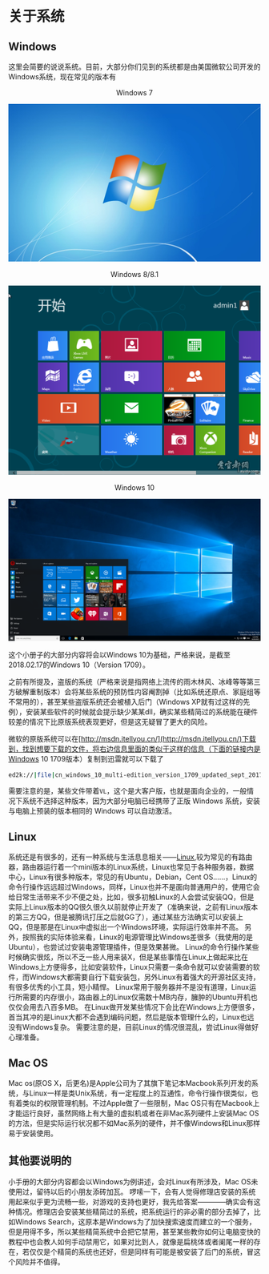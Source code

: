 # 关于系统

## Windows

这里会简要的说说系统。目前，大部分你们见到的系统都是由美国微软公司开发的Windows系统，现在常见的版本有

<center>Windows 7</center>

![Windows 7](chapter4/1/7.jpg "Windows 7")

<center>Windows 8/8.1</center>

![Windows 8](chapter4/1/8.png "Windows 8")

<center>Windows 10</center>

![Windows 10](chapter4/1/10.png "Windows 10")

这个小册子的大部分内容将会以Windows 10为基础，严格来说，是截至2018.02.17的Windows 10（Version 1709）。

之前有所提及，盗版的系统（严格来说是指网络上流传的雨木林风、冰峰等等第三方破解重制版本）会将某些系统的预防性内容阉割掉（比如系统还原点、家庭组等不常用的），甚至某些盗版系统还会被植入后门（Windows XP就有过这样的先例），安装某些软件的时候就会提示缺少某某dll，确实某些精简过的系统能在硬件较差的情况下比原版系统表现更好，但是这无疑冒了更大的风险。

微软的原版系统可以在[http://msdn.itellyou.cn/](http://msdn.itellyou.cn/)下载到，找到想要下载的文件，将右边信息里面的类似于这样的信息（下面的链接内是Windows 10 1709版本）复制到迅雷就可以下载了

```bash
ed2k://|file|cn_windows_10_multi-edition_version_1709_updated_sept_2017_x64_dvd_100090804.iso|4740610048|37051C54894776826823DAEBDD03F1DC|/
```

需要注意的是，某些文件带着`VL`，这个是大客户版，也就是面向企业的，一般情况下系统不选择这种版本，因为大部分电脑已经携带了正版 Windows 系统，安装与电脑上预装的版本相同的 Windows 可以自动激活。

## Linux

系统还是有很多的，还有一种系统与生活息息相关——[Linux](https://baike.baidu.com/item/linux/27050?fr=aladdin),较为常见的有路由器，路由器运行着一个mini版本的Linux系统，Linux也常见于各种服务器，数据中心，Linux有很多种版本，常见的有Ubuntu，Debian，Cent OS……，Linux的命令行操作远远超过Windows，同样，Linux也并不是面向普通用户的，使用它会给日常生活带来不少不便之处，比如，很多初触Linux的人会尝试安装QQ，但是实际上Linux版本的QQ很久很久以前就停止开发了（准确来说，之前有Linux版本的第三方QQ，但是被腾讯打压之后就GG了），通过某些方法确实可以安装上QQ，但是那是在Linux中虚拟出一个Windows环境，实际运行效率并不高。
另外，按照我的实际体验来看，Linux的电源管理比Windows差很多（我使用的是Ubuntu），也尝试过安装电源管理插件，但是效果甚微。
Linux的命令行操作某些时候确实很炫，所以不乏一些人用来装X，但是某些事情在Linux上做起来比在Windows上方便得多，比如安装软件，Linux只需要一条命令就可以安装需要的软件，而Windows大都需要自行下载安装包，另外Linux有着强大的开源社区支持，有很多优秀的小工具，短小精悍。
Linux常用于服务器并不是没有道理，Linux运行所需要的内存很小，路由器上的Linux仅需数十MB内存，臃肿的Ubuntu开机也仅仅会用去八百多MB。
在Linux做开发某些情况下会比在Windows上方便很多，首当其冲的是Linux大都不会遇到编码问题，然后是版本管理什么的，Linux也远没有Windows复杂。
需要注意的是，目前Linux的情况很混乱，尝试Linux得做好心理准备。

## Mac OS

Mac os(原OS X，后更名)是Apple公司为了其旗下笔记本Macbook系列开发的系统，与Linux一样是类Unix系统，有一定程度上的互通性，命令行操作很类似，也有着类似的权限管理机制。不过Apple做了一些限制，Mac OS只有在Macbook上才能运行良好，虽然网络上有大量的虚拟机或者在非Mac系列硬件上安装Mac OS的方法，但是实际运行状况都不如Mac系列的硬件，并不像Windows和Linux那样易于安装使用。

## 其他要说明的

小手册的大部分内容都会以Windows为例讲述，会对Linux有所涉及，Mac OS未使用过，留待以后的小朋友添砖加瓦。
啰嗦一下，会有人觉得修理店安装的系统用起来似乎更为流畅一些，对游戏的支持也更好，我先给答案————确实会有这种情况。修理店会安装某些精简过的系统，把系统运行的非必需的部分去掉了，比如Windows Search，这原本是Windows为了加快搜索速度而建立的一个服务，但是用得不多，所以某些精简系统中会把它禁用，甚至某些教你如何让电脑变快的教程中也会教人如何手动禁用它，如果对比到人，就像是扁桃体或者阑尾一样的存在，若仅仅是个精简的系统也还好，但是同样有可能是被安装了后门的系统，冒这个风险并不值得。